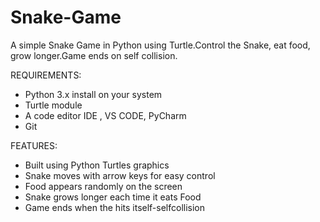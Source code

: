 # Snake-Game
A simple Snake Game in Python using Turtle.Control the Snake, eat food, grow longer.Game ends on self collision.


REQUIREMENTS:
* Python 3.x install on your system
* Turtle module
* A code editor IDE , VS CODE, PyCharm
* Git


FEATURES:
* Built using Python Turtles graphics
* Snake moves with arrow keys for easy control
* Food appears randomly on the screen
* Snake grows longer each time it eats Food
* Game ends when the hits itself-selfcollision

